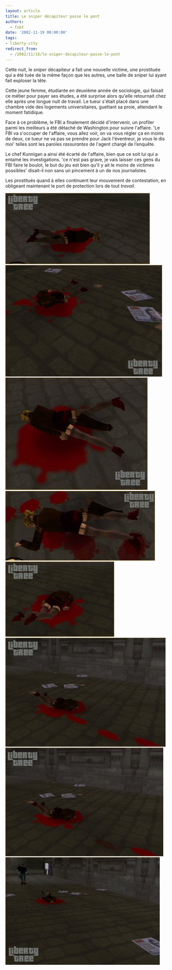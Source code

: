 ```yaml
---
layout: article
title: Le sniper décapiteur passe le pont
authors:
  - fxbt
date: '2002-11-19 00:00:00'
tags:
- liberty-city
redirect_from:
  - /2002/11/18/le-sniper-decapiteur-passe-le-pont
---
```


Cette nuit, le sniper décapiteur a fait une nouvelle victime, une prostituée qui a été tuée de la même façon que les autres, une balle de sniper lui ayant fait exploser la tête.

Cette jeune femme, étudiante en deuxième année de sociologie, qui faisait ce métier pour payer ses études, a été surprise alors qu'elle retournait chez elle après une longue nuit de travail. Le tueur s'était placé dans une chambre vide des logements universitaires, guettant sa proie, attendant le moment fatidique.

Face à ce problème, le FBI a finalement décidé d'intervenir, un profiler parmi les meilleurs a été détaché de Washington pour suivre l'affaire. 'Le FBI va s'occuper de l'affaire, vous allez voir, on va vous régler ça en moins de deux, ce tueur ne va pas se prendre pour Jack l'éventreur, je vous le dis moi' telles sont les paroles _rassurantes_ de l'agent chargé de l’enquête.

Le chef Kunnigan a ainsi été écarté de l'affaire, bien que ce soit lui qui a entamé les investigations. 'ce n'est pas grave, je vais laisser ces gens du FBI faire le boulot, le but du jeu est bien qu'il y ait le moins de victimes possibles' disait-il non sans un pincement à un de nos journalistes.

Les prostitués quand à elles continuent leur mouvement de contestation, en obligeant maintenant le port de protection lors de tout _travail_.

![](/content/images/2016/06/staunton_a_6.jpg)
![](/content/images/2016/06/staunton_a_5.jpg)
![](/content/images/2016/06/staunton_a_7.jpg)
![](/content/images/2016/06/staunton_a_8.jpg)
![](/content/images/2016/06/staunton_a_1.jpg)
![](/content/images/2016/06/staunton_a_2.jpg)
![](/content/images/2016/06/staunton_a_3.jpg)
![](/content/images/2016/06/staunton_a_4.jpg)